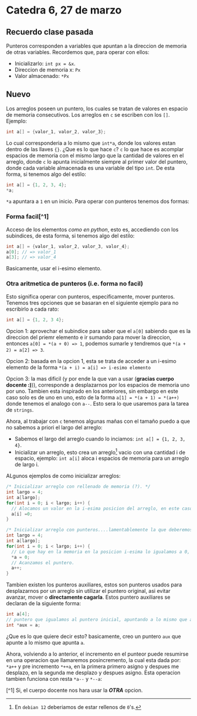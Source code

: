 # Catedra 6, 27 de marzo

## Recuerdo clase pasada

Punteros corresponden a variables que apuntan a la direccion de memoria de otras variables. Recordemos que, para operar con ellos:

- Inicializarlo: `int px = &x`.
- Direccion de memoria x: `Px`
- Valor almacenado: `*Px`

## Nuevo

Los arreglos poseen un puntero, los cuales se tratan de valores en espacio de memoria consecutivos. Los arreglos en `c` se escriben con los `[]`. Ejemplo:

``` c
int a[] = {valor_1, valor_2, valor_3};
```

Lo cual corresponderia a lo mismo que `int*a`, donde los valores estan dentro de las llaves `{}`. ¿Que es lo que hace `c`? `c` lo que hace es acomplar espacios de memoria con el mismo largo que la cantidad de valores en el arreglo, donde `c` lo apunta inicialmente siempre al primer valor del puntero, donde cada variable almacenada es una variable del tipo `int`. De esta forma, si tenemos algo del estilo:

``` c
int a[] = {1, 2, 3, 4};
*a;
```

`*a` apuntara a `1` en un inicio.
Para operar con punteros tenemos dos formas:

### Forma facil[^1]

Acceso de los elementos *como en python*, esto es, accediendo con los subindices, de esta forma, si tenemos algo del estilo:

``` c
int a[] = {valor_1, valor_2, valor_3, valor_4};
a[0]; // => valor_1
a[3]; // => valor_4 
```

Basicamente, usar el i-esimo elemento.

### Otra aritmetica de punteros (i.e. forma no facil)

Esto significa operar con punteros, especificamente, mover punteros. Tenemos tres opciones que se basaran en el siguiente ejemplo para no escribirlo a cada rato:

``` c
int a[] = {1, 2, 3 4};
```

Opcion 1: aprovechar el subindice para saber que el `a[0]` sabiendo que es la direccion del priemr elemento e ir sumando para mover la direccion, entonces `a[0] = *(a + 0) => 1`, podemos sumarle y tendremos que `*(a + 2) = a[2] => 3`.

Opcion 2: basada en la opcion 1, esta se trata de acceder a un i-esimo elemento de la forma `*(a + i) = a[i] => i-esimo elemento`

Opcion 3: la mas dificil (y por ende la que van a usar (**gracias cuerpo docente :)**)), corresponde a desplazarnos por los espacios de memoria uno por uno. Tambien esta inspirado en los anteriores, sin embargo en este caso solo es de uno en uno, esto de la forma `a[1] = *(a + 1) = *(a++)` donde tenemos el analogo con `a--`. Esto sera lo que usaremos para la tarea de `strings`.

Ahora, al trabajar con `c` tenemos algunas mañas con el tamaño puedo a que no sabemos a priori el largo del arreglo:

- Sabemos el largo del arreglo cuando lo inciamos: `int a[] = {1, 2, 3, 4}`.
- Inicializar un arreglo, esto crea un arreglo[^2] vacio con una cantidad i de espacio, ejemplo: `int a[i]` aloca i espacios de memoria para un arreglo de largo i.

ALgunos ejemplos de como inicializar arreglos:

``` c
/* Inicializar arreglo con rellenado de memoria (?). */
int largo = 4;
int a[largo];
for(int i = 0; i < largo; i++) {
  // Alocamos un valor en la i-esima posicion del arreglo, en este caso, 0.
  a[i] =0;
}
```

``` c
/* Inicializar arreglo con punteros....lamentablemente la que deberemos usar en strings xd. */
int largo = 4;
int a[largo];
for(int i = 0; i < largo; i++) {
  // Lo que hay en la memoria en la posicion i-esima lo igualamos a 0, le damos un valor.
  *a = 0;
  // Acanzamos el puntero.
  a++;
}
```

Tambien existen los punteros auxiliares, estos son punteros usados para desplazarnos por un arreglo sin utilizar el puntero original, asi evitar avanzar, mover o **directamente cagarla**. Estos puntero auxiliares se declaran de la siguiente forma:

``` c
int a[4];
// puntero que igualamos al puntero inicial, apuntando a lo mismo que apunta a.
int *aux = a;
```

¿Que es lo que quiere decir esto? basicamente, creo un puntero `aux` que apunte a lo mismo que apunta `a`.

Ahora, volviendo a lo anterior, el incremento en el punteor puede resumirse en una operacion que llamaremos posincremento, la cual esta dada por: `*a++` y pre incremento `*++a`, en la primera primero asigno y despues me desplazo, en la segunda me desplazo y despues asigno. Esta operacion tambien funciona con resta `*a--` y `*--a`:

[^1] Si, el cuerpo docente nos hara usar la ***OTRA*** opcion.
[^2]: En `debian 12` deberiamos de estar rellenos de `0`'s.
